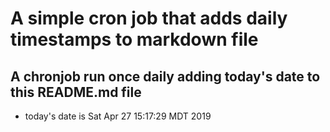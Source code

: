 A simple cron job that adds daily timestamps to markdown file
============================================================
## A chronjob run once daily adding today's date to this README.md file
* today's date is Sat Apr 27 15:17:29 MDT 2019
